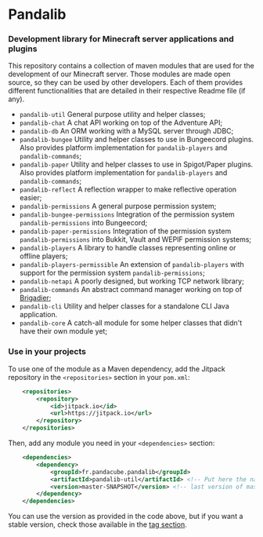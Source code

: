 # Pandalib

### Development library for Minecraft server applications and plugins

This repository contains a collection of maven modules that are used for the development of our Minecraft server. Those
modules are made open source, so they can be used by other developers. Each of them provides different functionalities
that are detailed in their respective Readme file (if any).

- `pandalib-util` General purpose utility and helper classes;
- `pandalib-chat` A chat API working on top of the Adventure API;
- `pandalib-db` An ORM working with a MySQL server through JDBC;
- `pandalib-bungee` Utility and helper classes to use in Bungeecord plugins. Also provides platform implementation for `pandalib-players` and `pandalib-commands`;
- `pandalib-paper` Utility and helper classes to use in Spigot/Paper plugins. Also provides platform implementation for `pandalib-players` and `pandalib-commands`;
- `pandalib-reflect` A reflection wrapper to make reflective operation easier;
- `pandalib-permissions` A general purpose permission system;
- `pandalib-bungee-permissions` Integration of the permission system `pandalib-permissions` into Bungeecord;
- `pandalib-paper-permissions` Integration of the permission system `pandalib-permissions` into Bukkit, Vault and WEPIF permission systems;
- `pandalib-players` A library to handle classes representing online or offline players;
- `pandalib-players-permissible` An extension of `pandalib-players` with support for the permission system `pandalib-permissions`;
- `pandalib-netapi` A poorly designed, but working TCP network library;
- `pandalib-commands` An abstract command manager working on top of [Brigadier](https://github.com/Mojang/brigadier);
- `pandalib-cli` Utility and helper classes for a standalone CLI Java application.
- `pandalib-core` A catch-all module for some helper classes that didn't have their own module yet;

### Use in your projects

To use one of the module as a Maven dependency, add the Jitpack repository in the `<repositories>` section in your `pom.xml`:

```xml
    <repositories>
        <repository>
            <id>jitpack.io</id>
            <url>https://jitpack.io</url>
        </repository>
    </repositories>
```

Then, add any module you need in your `<dependencies>` section:
```xml
    <dependencies>
        <dependency>
            <groupId>fr.pandacube.pandalib</groupId>
            <artifactId>pandalib-util</artifactId> <!-- Put here the name of the module you want -->
            <version>master-SNAPSHOT</version> <!-- last version of master branch -->
        </dependency>
    </dependencies>
```

You can use the version as provided in the code above, but if you want a stable version, check those available in the
[tag section](https://github.com/PandacubeFr/PandaLib/tags).